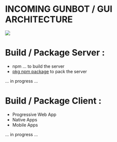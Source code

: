 # INCOMING GUNBOT / GUI ARCHITECTURE
    
![](https://imgur.com/2vLtCP8)

# Build / Package Server :

- npm ... to build the server
- [pkg npm package](https://github.com/zeit/pkg) to pack the server

... in progress ...

# Build / Package Client :

- Progressive Web App
- Native Apps
- Mobile Apps

... in progress ...
